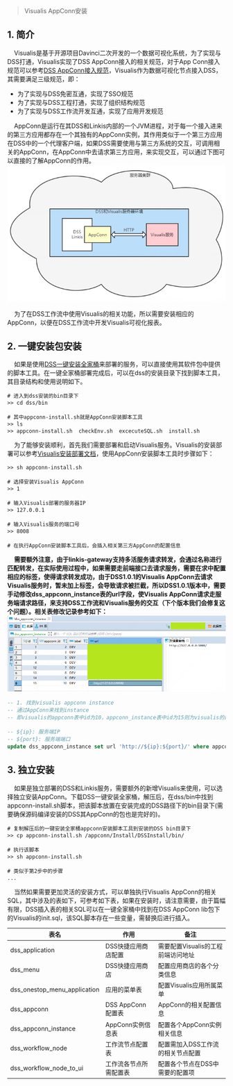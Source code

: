 > Visualis AppConn安装

## 1. 简介
&nbsp;&nbsp;&nbsp;&nbsp;Visualis是基于开源项目Davinci二次开发的一个数据可视化系统，为了实现与DSS打通，Visualis实现了DSS AppConn接入的相关规范，对于App Conn接入规范可以参考[DSS AppConn接入规范](https://github.com/WeBankFinTech/DataSphereStudio-Doc/blob/main/zh_CN/%E5%AE%89%E8%A3%85%E9%83%A8%E7%BD%B2/VisualisAppConn%E6%8F%92%E4%BB%B6%E5%AE%89%E8%A3%85%E6%96%87%E6%A1%A3.md)，Visualis作为数据可视化节点接入DSS，其需要满足三级规范，即：  
* 为了实现与DSS免密互通，实现了SSO规范
* 为了实现与DSS工程打通，实现了组织结构规范
* 为了实现与DSS工作流开发互通，实现了应用开发规范  

&nbsp;&nbsp;&nbsp;&nbsp;AppConn是运行在其DSS和Linkis内部的一个JVM进程，对于每一个接入进来的第三方应用都存在一个其独有的AppConn实例，其作用类似于一个第三方应用在DSS中的一个代理客户端，如果DSS需要使用与第三方系统的交互，可调用相关的AppConn，在AppConn中去请求第三方应用，来实现交互，可以通过下图可以直接的了解AppConn的作用。  
![AppConn](../images/appconn.png)

&nbsp;&nbsp;&nbsp;&nbsp;为了在DSS工作流中使用Visualis的相关功能，所以需要安装相应的AppConn，以便在DSS工作流中开发Visualis可视化报表。

## 2. 一键安装包安装
&nbsp;&nbsp;&nbsp;&nbsp;如果是使用[DSS一键安装全家桶]()来部署的服务，可以直接使用其软件包中提供的脚本工具。在一键全家桶部署完成后，可以在dss的安装目录下找到脚本工具，其目录结构和使用说明如下。
```shell
# 进入到dss安装的bin目录下
>> cd dss/bin

# 其中appconn-install.sh就是AppConn安装脚本工具
>> ls
>> appconn-install.sh  checkEnv.sh  excecuteSQL.sh  install.sh
```
&nbsp;&nbsp;&nbsp;&nbsp;为了能够安装顺利，首先我们需要部署和启动Visualis服务。Visualis的安装部署可以参考[Visualis安装部署文档](./Visualis_deploy_doc_cn.md)，使用AppConn安装脚本工具时步骤如下：
```shell
>> sh appconn-install.sh

# 选择安装Visualis AppConn
>> 1

# 输入Visualis部署的服务器IP
>> 127.0.0.1

# 输入Visualis服务的端口号
>> 8008

# 在执行AppConn安装脚本工具后，会插入相关第三方AppConn的配置信息
```
&nbsp;&nbsp;&nbsp;&nbsp;**需要额外注意，由于linkis-gateway支持多活服务请求转发，会通过名称进行匹配转发，在实际使用过程中，如果需要走前端接口去请求服务，需要在求中配置相应的标签，使得请求转发成功，由于DSS1.0.1的Visualis AppConn去请求Visualis服务时，暂未加上标签，会导致请求被拦截，所以DSS1.0.1版本中，需要手动修改dss_appconn_instance表的url字段，使Visualis AppConn请求走服务端请求路径，来支持DSS工作流和Visualis服务的交互（下个版本我们会修复这个问题）。相关表修改记录参考如下：**
![表修改](./../images/visualis_appconn_fix.png)
```sql
-- 1. 找到visualis appconn instance
-- 通过AppConn来找到instance
-- 即visualis的appconn表中id为10，appconn_instance表中id为15则为visualis的配置

-- ${ip}: 服务端IP
-- ${port}: 服务端端口
update dss_appconn_instance set url 'http://${ip}:${port}/' where appconn_id = 10;
```


## 3. 独立安装
&nbsp;&nbsp;&nbsp;&nbsp;如果是独立部署的DSS和Linkis服务，需要额外的新增Visualis来使用，可以选择独立安装AppConn。下载DSS一键安装全家桶，解压后，在dss/bin中找到appconn-install.sh脚本，把该脚本放置在安装完成的DSS路径下的bin目录下(需要确保源码编译安装的DSS其AppConn的包也是完好的)。
```shell
# 复制解压后的一键安装全家桶appconn安装脚本工具到安装的DSS bin目录下
>> cp appconn-install.sh /appconn/Install/DSSInstall/bin/

# 执行该脚本
>> sh appconn-install.sh

# 类似于第2步中的步骤
...

```
&nbsp;&nbsp;&nbsp;&nbsp;当然如果需要更加灵活的安装方式，可以单独执行Visualis AppConn的相关SQL，其中涉及的表如下，可参考如下表，如果在安装时，请注意需要，由于篇幅有限，DSS插入表的相关SQL可以在一键全家桶中找到在DSS AppConn lib包下的Visualis的init.sql，该SQL脚本存在一些变量，需替换后进行插入。

|表名|作用|备注|
|-----|-----|-----|
|dss_application|DSS快捷应用商店配置|需要配置Visualis的工程前端访问地址|
|dss_menu|DSS快捷应用商店|配置应用商店的各个分类信息|
|dss_onestop_menu_application|应用的菜单表|配置Visualis应用所属菜单|
|dss_appconn|DSS AppConn配置表|AppConn的相关配置信息|
|dss_appconn_instance|AppConn实例信息表|配置各个AppConn实例相关信息|
|dss_workflow_node|工作流节点配置表|配置需加入DSS工作流的相关节点配置|
|dss_workflow_node_to_ui|工作流各节点所需配置表|配置各个节点在DSS中需要的配置项|